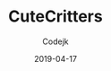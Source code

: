 ---
title: CuteCritters
description: >
  this texture pack has been in the making for almost 2 days now. it is my
  attempt to recreate the pink critter. i hope you enjoy. inspired by Cutiejea's
  profile picture!
icon: https://cdn.discordapp.com/attachments/567143780755701760/568109590697476106/Screen_Shot_2019-04-17_at_17.20.46.png
image: https://cdn.discordapp.com/attachments/567143780755701760/568109759715344394/Screen_Shot_2019-04-17_at_17.16.58.png
video: https://www.youtube.com/embed/4hdAJ6C1N4U
date: 2019-04-17
author:
  - Codejk
broken: true
buttons:
  - name: Install
    href: https://raw.githubusercontent.com/boxcritters/boxcrittersmods.ga/master/tp/CuteCritters.bctp.json
code: eyJ2ZXJzaW9uIjoiMCIsIm5hbWUiOiJDdXRlQ3JpdHRlcnMiLCJkZXNjcmlwdGlvbiI6InRoaXMgdGV4dHVyZSBwYWNrIGhhcyBiZWVuIGluIHRoZSBtYWtpbmcgZm9yIGFsbW9zdCAyIGRheXMgbm93LiBpdCBpcyBteSBhdHRlbXB0IHRvIHJlY3JlYXRlIHRoZSBwaW5rIGNyaXR0ZXIuIGkgaG9wZSB5b3UgZW5qb3kuIGluc3BpcmVkIGJ5IEBDdXRpZWplYSdzIHByb2ZpbGUgcGljdHVyZSEiLCJoYW1zdGVyIjoiaHR0cHM6Ly9pLmltZ3VyLmNvbS9JWFdCQVlVLnBuZyIsInNuYWlsIjoiaHR0cHM6Ly9pLmltZ3VyLmNvbS9XTHFFVUV5LnBuZyIsIml0ZW1zIjoiIiwidGF2ZW5Qcm9wcyI6IiJ9
---